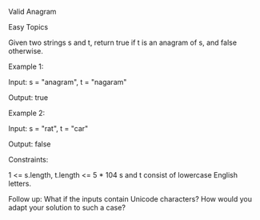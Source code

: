 Valid Anagram

Easy
Topics

Given two strings s and t, return true if t is an anagram of s, and false otherwise.

Example 1:

Input: s = "anagram", t = "nagaram"

Output: true

Example 2:

Input: s = "rat", t = "car"

Output: false

Constraints:

1 <= s.length, t.length <= 5 \* 104
s and t consist of lowercase English letters.

Follow up: What if the inputs contain Unicode characters? How would you adapt your solution to such a case?
